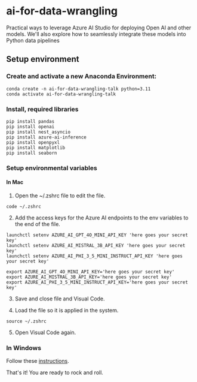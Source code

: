# ai-for-data-wrangling
Practical ways to leverage Azure AI Studio for deploying Open AI and other models. We'll also explore how to seamlessly integrate these models into Python data pipelines

## Setup environment

### Create and activate a new Anaconda Environment:

```` shell
conda create -n ai-for-data-wrangling-talk python=3.11
conda activate ai-for-data-wrangling-talk
````

### Install, required libraries

```` shell
pip install pandas
pip install openai
pip install nest_asyncio
pip install azure-ai-inference
pip install openpyxl
pip install matplotlib
pip install seaborn
````

### Setup environmental variables

#### In Mac

1. Open the ~/.zshrc file to edit the file.

```` shell
code ~/.zshrc
````

2. Add the access keys for the Azure AI endpoints to the env variables to the end of the file.

```` shell
launchctl setenv AZURE_AI_GPT_4O_MINI_API_KEY 'here goes your secret key'
launchctl setenv AZURE_AI_MISTRAL_3B_API_KEY 'here goes your secret key'
launchctl setenv AZURE_AI_PHI_3_5_MINI_INSTRUCT_API_KEY 'here goes your secret key'

export AZURE_AI_GPT_4O_MINI_API_KEY='here goes your secret key'
export AZURE_AI_MISTRAL_3B_API_KEY='here goes your secret key'
export AZURE_AI_PHI_3_5_MINI_INSTRUCT_API_KEY='here goes your secret key'
````

3. Save and close file and Visual Code.

4. Load the file so it is applied in the system.

```` shell
source ~/.zshrc
````

5. Open Visual Code again.

### In Windows

Follow these [instructions](https://phoenixnap.com/kb/windows-set-environment-variable).

That's it! You are ready to rock and roll.
